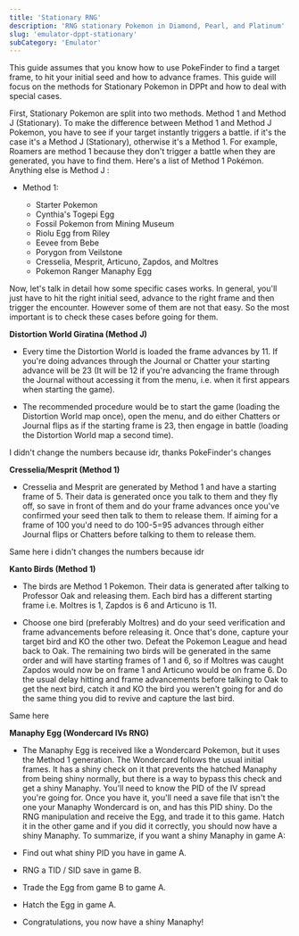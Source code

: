 ```yaml
---
title: 'Stationary RNG'
description: 'RNG stationary Pokemon in Diamond, Pearl, and Platinum'
slug: 'emulator-dppt-stationary'
subCategory: 'Emulator'
---
```


This guide assumes that you know how to use PokeFinder to find a target frame, to hit your initial seed and how to advance frames. This guide will focus on the methods for Stationary Pokemon in DPPt and how to deal with special cases.

First, Stationary Pokemon are split into two methods. Method 1 and Method J (Stationary). To make the difference between Method 1 and Method J Pokemon, you have to see if your target instantly triggers a battle. if it's the case it's a Method J (Stationary), otherwise it's a Method 1. For example, Roamers are method 1 because they don't trigger a battle when they are generated, you have to find them. Here's a list of Method 1 Pokémon. Anything else is Method J : 

   - Method 1:

     - Starter Pokemon
     - Cynthia's Togepi Egg
     - Fossil Pokemon from Mining Museum
     - Riolu Egg from Riley
     - Eevee from Bebe
     - Porygon from Veilstone
     - Cresselia, Mesprit, Articuno, Zapdos, and Moltres
     - Pokemon Ranger Manaphy Egg

Now, let's talk in detail how some specific cases works. In general, you'll just have to hit the right initial seed, advance to the right frame and then trigger the encounter. However some of them are not that easy. So the most important is to check these cases before going for them.

**Distortion World Giratina (Method J)**

- Every time the Distortion World is loaded the frame advances by 11. If you're doing advances through the Journal or Chatter your starting advance will be 23 (It will be 12 if you're advancing the frame through the Journal without accessing it from the menu, i.e. when it first appears when starting the game).

- The recommended procedure would be to start the game (loading the Distortion World map once), open the menu, and do either Chatters or Journal flips as if the starting frame is 23, then engage in battle (loading the Distortion World map a second time).

I didn't change the numbers because idr, thanks PokeFinder's changes

**Cresselia/Mesprit (Method 1)**

- Cresselia and Mesprit are generated by Method 1 and have a starting frame of 5. Their data is generated once you talk to them and they fly off, so save in front of them and do your frame advances once you've confirmed your seed then talk to them to release them. If aiming for a frame of 100 you'd need to do 100-5=95 advances through either Journal flips or Chatters before talking to them to release them.

Same here i didn't changes the numbers because idr

**Kanto Birds (Method 1)**

- The birds are Method 1 Pokemon. Their data is generated after talking to Professor Oak and releasing them. Each bird has a different starting frame i.e. Moltres is 1, Zapdos is 6 and Articuno is 11.

- Choose one bird (preferably Moltres) and do your seed verification and frame advancements before releasing it. Once that's done, capture your target bird and KO the other two. Defeat the Pokemon League and head back to Oak. The remaining two birds will be generated in the same order and will have starting frames of 1 and 6, so if Moltres was caught Zapdos would now be on frame 1 and Articuno would be on frame 6. Do the usual delay hitting and frame advancements before talking to Oak to get the next bird, catch it and KO the bird you weren't going for and do the same thing you did to revive and capture the last bird.

Same here

**Manaphy Egg (Wondercard IVs RNG)**

- The Manaphy Egg is received like a Wondercard Pokemon, but it uses the Method 1 generation. The Wondercard follows the usual initial frames. It has a shiny check on it that prevents the hatched Manaphy from being shiny normally, but there is a way to bypass this check and get a shiny Manaphy. You'll need to know the PID of the IV spread you're going for. Once you have it, you'll need a save file that isn't the one your Manaphy Wondercard is on, and has this PID shiny. Do the RNG manipulation and receive the Egg, and trade it to this game. Hatch it in the other game and if you did it correctly, you should now have a shiny Manaphy. To summarize, if you want a shiny Manaphy in game A:

- Find out what shiny PID you have in game A.

- RNG a TID / SID save in game B.

- Trade the Egg from game B to game A.

- Hatch the Egg in game A.

- Congratulations, you now have a shiny Manaphy!

